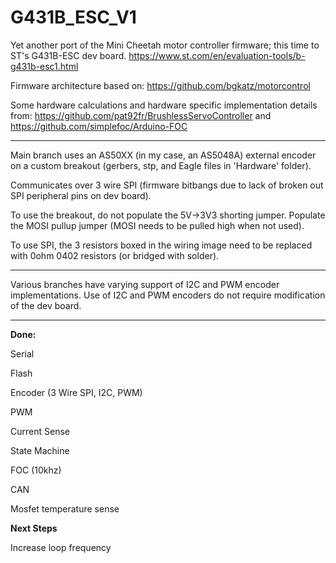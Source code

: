 # G431B_ESC_V1

Yet another port of the Mini Cheetah motor controller firmware; this time to ST's G431B-ESC dev board. https://www.st.com/en/evaluation-tools/b-g431b-esc1.html

Firmware architecture based on: https://github.com/bgkatz/motorcontrol

Some hardware calculations and hardware specific implementation details from: https://github.com/pat92fr/BrushlessServoController and https://github.com/simplefoc/Arduino-FOC 

____________________________________________________________________________________________________________________________________________________________________________________
Main branch uses an AS50XX (in my case, an AS5048A) external encoder on a custom breakout (gerbers, stp, and Eagle files in 'Hardware' folder). 

Communicates over 3 wire SPI (firmware bitbangs due to lack of broken out SPI peripheral pins on dev board). 

To use the breakout, do not populate the 5V->3V3 shorting jumper. Populate the MOSI pullup jumper (MOSI needs to be pulled high when not used).

To use SPI, the 3 resistors boxed in the wiring image need to be replaced with 0ohm 0402 resistors (or bridged with solder). 

____________________________________________________________________________________________________________________________________________________________________________________
Various branches have varying support of I2C and PWM encoder implementations. Use of I2C and PWM encoders do not require modification of the dev board. 

 ____________________________________________________________________________________________________________________________________________________________________________________

**Done:**

Serial

Flash

Encoder (3 Wire SPI, I2C, PWM)

PWM

Current Sense

State Machine

FOC (10khz)

CAN

Mosfet temperature sense


**Next Steps**

Increase loop frequency


